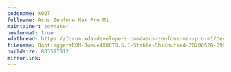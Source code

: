 ```yaml
---
codename: X00T
fullname: Asus Zenfone Max Pro M1
maintainer: toymaker
newformat: true
xdathread: https://forum.xda-developers.com/asus-zenfone-max-pro-m1/development/rom-bootleggersrom-4-1-stable-x00t-x00td-t3918840
filename: BootleggersROM-Queue4X00TD.5.1-Stable-Shishufied-20200528-090608.zip
buildsize: 803597812
mirrorlink:
---
```

